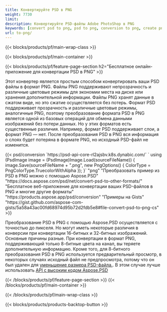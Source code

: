 ```yaml
---
title: Конвертируйте PSD в PNG
weight: 7730
limit: 
description: Конвертируйте PSD-файлы Adobe PhotoShop в PNG
keywords: [convert psd to png, psd to png, conversion to png, create png from psd, print psd as png]
url: to-png/
---
```


{{< blocks/products/pf/main-wrap-class >}}

{{< blocks/products/pf/main-container >}}

{{< blocks/products/pf/feature-page-section h2="Бесплатное онлайн-приложение для конвертации PSD в PNG" >}}
<p>Этот конвертер является простым способом конвертировать ваши PSD файлы в формат PNG. Файлы PNG поддерживают непрозрачность и различные цветовые режимы для экономии места на диске или хранения дополнительной информации. Файлы PNG хранят данные в сжатом виде, но это сжатие осуществляется без потерь. Формат PSD поддерживает прозрачность и различные цветовые режимы, аналогичные PNG, поэтому преобразование формата PSD в PNG является одной из базовых операций для обмена данными изображений без потери данных. Но у этих форматов есть существенные различия. Например, формат PSD поддерживает слои, а формат PNG — нет. После преобразования PSD в PNG вся информация о слоях будет потеряна в формате PNG, но исходный PSD-файл не изменится.</p>
{{< psd/conversion `https://psd-api-core-rl2ajsbv.k8s.dynabic.com/` 
`    using (PsdImage image = (PsdImage)Image.Load(sourceFileName))
    {
        image.Save(sourceFileName + ".png",  new PngOptions() {  ColorType = PngColorType.TruecolorWithAlpha });
    }` 
	"png" "Преобразовать пример из PSD в PNG можно с помощью Aspose.PSD"  "https://docs.aspose.com/psd/net/convert-psd-to-other-formats/" "Бесплатное веб-приложение для конвертации ваших PSD-файлов в PNG и многие другие форматы" "https://products.aspose.app/psd/conversion" "Примеры на Gists" "https://gist.github.com/aspose-com-gists/5a58a43ac00fd68974d95b72d2fdb5e8#file-convert-psd-to-png-cs" >}}
<p>Преобразование PSD в PNG с помощью Aspose.PSD осуществляется с точностью до пикселя. Но могут иметь некоторые различия в конверсии при конвертации 16-битных и 32-битных изображений. Основные причины разные. При конвертации в формат PNG, поддерживающий только 8-битные цвета на канал, вы теряете дополнительную информацию. Кроме того, для 8-битного преобразования PSD в PNG используется предварительный просмотр, в некоторых случаях исходный файл не предпросмотра, потому что он был удален для <a href="/psd/reduce-size">уменьшение размера PSD-файла.</a>. В этом случае лучше использовать <a href="/psd">API с высоким кодом Aspose.PSD</a></p>
{{< /blocks/products/pf/feature-page-section >}}
{{< /blocks/products/pf/main-container >}}


{{< /blocks/products/pf/main-wrap-class >}}

{{< blocks/products/products-backtop-button >}}
